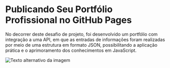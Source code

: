 
# Publicando Seu Portfólio Profissional no GitHub Pages

No decorrer deste desafio de projeto, foi desenvolvido um portfólio com integração a uma API, em que as entradas de informações foram realizadas por meio de uma estrutura em formato JSON, possibilitando a aplicação prática e o aprimoramento dos conhecimentos em JavaScript.


 ![Texto alternativo da imagem](assets/img/01.png)

